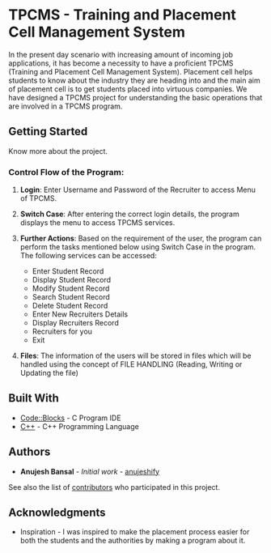 # TPCMS - Training and Placement Cell Management System

In the present day scenario with increasing amount of incoming job applications, it has become a necessity to have a proficient TPCMS (Training and Placement Cell Management System). Placement cell helps students to know about the industry they are heading into and the main aim of placement cell is to get students placed into virtuous companies. We have designed a TPCMS project for understanding the basic operations that are involved in a TPCMS program.


## Getting Started

Know more about the project.

### Control Flow of the Program:

1. **Login**: Enter Username and Password of the Recruiter to access Menu of TPCMS.

2. **Switch Case**: After entering the correct login details, the program displays the menu to access TPCMS services.

3. **Further Actions**: Based on the requirement of the user, the program can perform the tasks mentioned below using Switch Case in the program. The following services can be accessed:
    * Enter Student Record
    * Display Student Record
    * Modify Student Record 
    * Search Student Record 
    * Delete Student Record
    * Enter New Recruiters Details
    * Display Recruiters Record
    * Recruiters for you
    * Exit

    
4. **Files**: The information of the users will be stored in files which will be handled using the concept of FILE HANDLING (Reading, Writing or Updating the file)


## Built With

* [Code::Blocks](https://www.codeblocks.org/user-manual/) - C Program IDE
* [C++](https://devdocs.io/cpp/) - C++ Programming Language
 

## Authors

* **Anujesh Bansal** - *Initial work* - [anujeshify](https://github.com/anujeshify)

See also the list of [contributors](https://github.com/anujeshify/Entertainment-Rating-Database-ERDb/graphs/contributors) who participated in this project.

## Acknowledgments

* Inspiration - I was inspired to make the placement process easier for both the students and the authorities by making a program about it.

